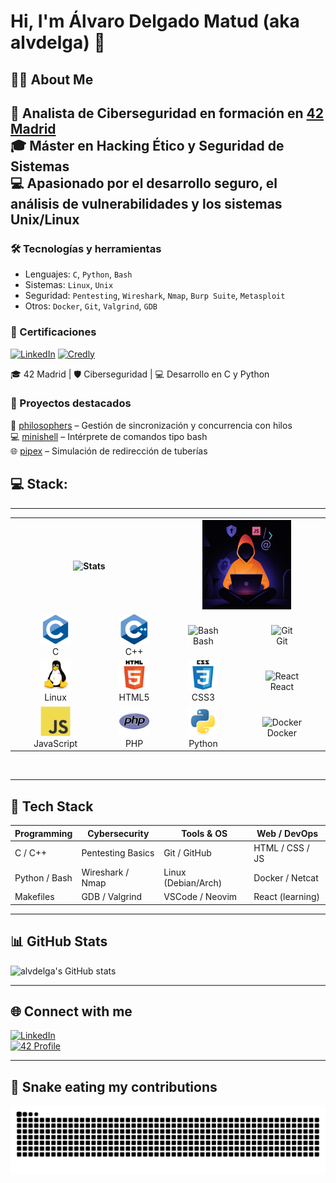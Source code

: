 # Hi, I'm Álvaro Delgado Matud (aka alvdelga) 👋

## 👨‍💻 About Me

🎯 Analista de Ciberseguridad en formación en [42 Madrid](https://42madrid.com)  
🎓 Máster en Hacking Ético y Seguridad de Sistemas  
💻 Apasionado por el desarrollo seguro, el análisis de vulnerabilidades y los sistemas Unix/Linux
---
### 🛠️ Tecnologías y herramientas
- Lenguajes: `C`, `Python`, `Bash`
- Sistemas: `Linux`, `Unix`
- Seguridad: `Pentesting`, `Wireshark`, `Nmap`, `Burp Suite`, `Metasploit`
- Otros: `Docker`, `Git`, `Valgrind`, `GDB`

### 💼 Certificaciones

[![LinkedIn](https://img.shields.io/badge/LinkedIn-blue?logo=linkedin&style=for-the-badge)](https://www.linkedin.com/in/alvarodelgadomatud/)   [![Credly](https://img.shields.io/badge/Credly-Profile-orange?style=for-the-badge&logo=credly)](https://www.credly.com/users/alvaro-delgado-matud)


🎓 42 Madrid | 🛡️ Ciberseguridad | 💻 Desarrollo en C y Python

### 🚀 Proyectos destacados
🔐 [philosophers](https://github.com/alvdelga/philosophers) – Gestión de sincronización y concurrencia con hilos  
💻 [minishell](https://github.com/alvdelga/minishell) – Intérprete de comandos tipo bash  
🌐 [pipex](https://github.com/alvdelga/pipex) – Simulación de redirección de tuberías  

## 💻 Stack:
***
<table align="center" width="100%">
  <tr>
    <th align="center" width="50%" colspan="2" >
      <img
        src="https://github-readme-stats.vercel.app/api/top-langs/?username=alvdelga&layout=compact&theme=radical&hide_border=true"
        media="(prefers-color-scheme: dark)"
        width="100%"
        alt="Stats"
        sanitize=true
      />
    </th>
    <th align="center" width="50%" colspan="2">
      <img width="60%" src="https://github.com/alvdelga/alvdelga/blob/main/assets/hacker-cyber.gif?raw=true" alt="cybersec-coding" />
    </th>
  </tr>
  <tr>
    <td align="center">
      <img src="https://raw.githubusercontent.com/devicons/devicon/master/icons/c/c-original.svg" width="48" height="48" alt="C" /><br>C
    </td>
    <td align="center">
      <img src="https://raw.githubusercontent.com/devicons/devicon/master/icons/cplusplus/cplusplus-original.svg" width="48" height="48" alt="C++" /><br>C++
    </td>
    <td align="center">
      <img src="https://upload.wikimedia.org/wikipedia/commons/4/4b/Bash_Logo_Colored.svg" width="48" height="48" alt="Bash" /><br>Bash
    </td>
    <td align="center">
      <img src="https://www.vectorlogo.zone/logos/git-scm/git-scm-icon.svg" width="48" height="48" alt="Git" /><br>Git
    </td>
  </tr>
  <tr>
    <td align="center">
      <img src="https://raw.githubusercontent.com/devicons/devicon/master/icons/linux/linux-original.svg" width="48" height="48" alt="Linux" /><br>Linux
    </td>
    <td align="center">
      <img src="https://raw.githubusercontent.com/devicons/devicon/master/icons/html5/html5-original-wordmark.svg" width="48" height="48" alt="html5" /><br>HTML5
    </td>
    <td align="center">
      <img src="https://raw.githubusercontent.com/devicons/devicon/master/icons/css3/css3-original-wordmark.svg" width="48" height="48" alt="CSS3" /><br>CSS3
    </td>
    <td align="center">
      <img src="https://upload.wikimedia.org/wikipedia/commons/a/a7/React-icon.svg" width="48" height="48" alt="React" /><br>React
    </td>
  </tr>
  <tr>
    <td align="center">
      <img src="https://raw.githubusercontent.com/devicons/devicon/master/icons/javascript/javascript-original.svg" width="48" height="48" alt="JavaScript" /><br>JavaScript
    </td>
    <td align="center">
      <img src="https://raw.githubusercontent.com/devicons/devicon/master/icons/php/php-original.svg" width="48" height="48" alt="PHP" /><br>PHP
    </td>
    <td align="center">
      <img src="https://raw.githubusercontent.com/devicons/devicon/master/icons/python/python-original.svg" width="48" height="48" alt="Python" /><br>Python
    </td>
    <td align="center">
      <img src="https://www.vectorlogo.zone/logos/docker/docker-icon.svg" width="48" height="48" alt="Docker" /><br>Docker
    </td>
  </tr>
</table>

<br>


---

## 🚀 Tech Stack

| Programming     | Cybersecurity      | Tools & OS         | Web / DevOps         |
|-----------------|--------------------|---------------------|----------------------|
| C / C++         | Pentesting Basics  | Git / GitHub        | HTML / CSS / JS      |
| Python / Bash   | Wireshark / Nmap   | Linux (Debian/Arch) | Docker / Netcat      |
| Makefiles       | GDB / Valgrind     | VSCode / Neovim     | React (learning)     |

---

## 📊 GitHub Stats

![alvdelga's GitHub stats](https://github-readme-stats.vercel.app/api?username=alvdelga&show_icons=true&theme=tokyonight)

---

## 🌐 Connect with me

[![LinkedIn](https://img.shields.io/badge/LinkedIn-blue?logo=linkedin&style=for-the-badge)](https://www.linkedin.com/in/alvarodelgadomatud/)  
[![42 Profile](https://img.shields.io/badge/42%20Madrid-black?logo=42&style=for-the-badge)](https://profile.intra.42.fr/users/alvdelga)  


---

## 🐍 Snake eating my contributions

![snake gif](https://raw.githubusercontent.com/alvdelga/alvdelga/output/github-contribution-grid-snake-dark.svg)

